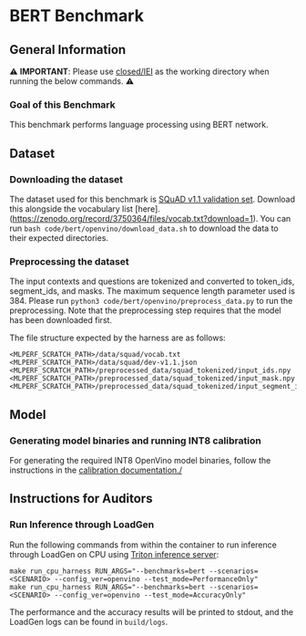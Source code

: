 # BERT Benchmark

## General Information

:warning: **IMPORTANT**: Please use [closed/IEI](closed/IEI) as the working directory when
running the below commands. :warning:

### Goal of this Benchmark

This benchmark performs language processing using BERT network.

## Dataset

### Downloading the dataset

The dataset used for this benchmark is [SQuAD v1.1 validation set](https://github.com/rajpurkar/SQuAD-explorer/raw/master/dataset/dev-v1.1.json). Download this alongside the vocabulary list [here].(https://zenodo.org/record/3750364/files/vocab.txt?download=1). You can run `bash code/bert/openvino/download_data.sh` to download the data to their expected directories.

### Preprocessing the dataset

The input contexts and questions are tokenized and converted to token_ids, segment_ids, and masks. The maximum sequence length parameter used is 384. Please run `python3 code/bert/openvino/preprocess_data.py` to run the preprocessing. Note that the preprocessing step requires that the model has been downloaded first.

The file structure expected by the harness are as follows:

```
<MLPERF_SCRATCH_PATH>/data/squad/vocab.txt
<MLPERF_SCRATCH_PATH>/data/squad/dev-v1.1.json
<MLPERF_SCRATCH_PATH>/preprocessed_data/squad_tokenized/input_ids.npy
<MLPERF_SCRATCH_PATH>/preprocessed_data/squad_tokenized/input_mask.npy
<MLPERF_SCRATCH_PATH>/preprocessed_data/squad_tokenized/input_segment_ids.npy
```

## Model

### Generating model binaries and running INT8 calibration

For generating the required INT8 OpenVino model binaries, follow the instructions in the [calibration documentation./](../../../calibration_triton_cpu/OpenVINO/bert/README.md) 

## Instructions for Auditors

### Run Inference through LoadGen

Run the following commands from within the container to run inference through LoadGen on CPU using [Triton inference server](https://github.com/triton-inference-server/server):

```
make run_cpu_harness RUN_ARGS="--benchmarks=bert --scenarios=<SCENARIO> --config_ver=openvino --test_mode=PerformanceOnly"
make run_cpu_harness RUN_ARGS="--benchmarks=bert --scenarios=<SCENARIO> --config_ver=openvino --test_mode=AccuracyOnly"
```

The performance and the accuracy results will be printed to stdout, and the LoadGen logs can be found in `build/logs`.

